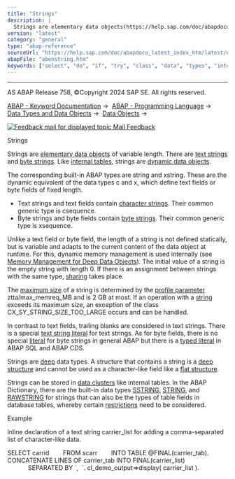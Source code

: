 ```yaml
---
title: "Strings"
description: |
  Strings are elementary data objects(https://help.sap.com/doc/abapdocu_latest_index_htm/latest/en-US/abenelementary_data_object_glosry.htm 'Glossary Entry') of variable length. There are text strings(https://help.sap.com/doc/abapdocu_latest_index_htm/latest/en-US/abentext_string_glosry.htm 'Gloss
version: "latest"
category: "general"
type: "abap-reference"
sourceUrl: "https://help.sap.com/doc/abapdocu_latest_index_htm/latest/en-US/abenstring.htm"
abapFile: "abenstring.htm"
keywords: ["select", "do", "if", "try", "class", "data", "types", "internal-table", "abenstring"]
---
```


* * *

AS ABAP Release 758, ©Copyright 2024 SAP SE. All rights reserved.

[ABAP - Keyword Documentation](https://help.sap.com/doc/abapdocu_latest_index_htm/latest/en-US/abenabap.htm) →  [ABAP - Programming Language](https://help.sap.com/doc/abapdocu_latest_index_htm/latest/en-US/abenabap_reference.htm) →  [Data Types and Data Objects](https://help.sap.com/doc/abapdocu_latest_index_htm/latest/en-US/abentypes_and_objects.htm) →  [Data Objects](https://help.sap.com/doc/abapdocu_latest_index_htm/latest/en-US/abendata_objects.htm) → 

 [![](Mail.gif?object=Mail.gif "Feedback mail for displayed topic") Mail Feedback](mailto:f1_help@sap.com?subject=Feedback%20on%20ABAP%20Documentation&body=Document:%20Strings%2C%20ABENSTRING%2C%20758%0D%0A%0D%0AError:%0D%0A%0D%0A%0D%0A%0D%0ASuggestion%20for%20improvement:)

Strings

Strings are [elementary data objects](https://help.sap.com/doc/abapdocu_latest_index_htm/latest/en-US/abenelementary_data_object_glosry.htm "Glossary Entry") of variable length. There are [text strings](https://help.sap.com/doc/abapdocu_latest_index_htm/latest/en-US/abentext_string_glosry.htm "Glossary Entry") and [byte strings](https://help.sap.com/doc/abapdocu_latest_index_htm/latest/en-US/abenbyte_string_glosry.htm "Glossary Entry"). Like [internal tables](https://help.sap.com/doc/abapdocu_latest_index_htm/latest/en-US/abeninternal_table_glosry.htm "Glossary Entry"), strings are [dynamic data objects](https://help.sap.com/doc/abapdocu_latest_index_htm/latest/en-US/abendynamic_data_object_glosry.htm "Glossary Entry").

The corresponding built-in ABAP types are string and xstring. These are the dynamic equivalent of the data types c and x, which define text fields or byte fields of fixed length.

-   Text strings and text fields contain [character strings](https://help.sap.com/doc/abapdocu_latest_index_htm/latest/en-US/abencharacter_string_glosry.htm "Glossary Entry"). Their common generic type is csequence.
-   Byte strings and byte fields contain [byte strings](https://help.sap.com/doc/abapdocu_latest_index_htm/latest/en-US/abenbyte_chain_glosry.htm "Glossary Entry"). Their common generic type is xsequence.

Unlike a text field or byte field, the length of a string is not defined statically, but is variable and adapts to the current content of the data object at runtime. For this, dynamic memory management is used internally (see [Memory Management for Deep Data Objects](https://help.sap.com/doc/abapdocu_latest_index_htm/latest/en-US/abenmemory_consumption.htm)). The initial value of a string is the empty string with length 0. If there is an assignment between strings with the same type, [sharing](https://help.sap.com/doc/abapdocu_latest_index_htm/latest/en-US/abensharing_glosry.htm "Glossary Entry") takes place.

The [maximum size](https://help.sap.com/doc/abapdocu_latest_index_htm/latest/en-US/abenmemory_consumption_2.htm) of a string is determined by the [profile parameter](https://help.sap.com/doc/abapdocu_latest_index_htm/latest/en-US/abenprofile_parameter_glosry.htm "Glossary Entry") ztta/max\_memreq\_MB and is 2 GB at most. If an operation with a [string](https://help.sap.com/doc/abapdocu_latest_index_htm/latest/en-US/abenstring_glosry.htm "Glossary Entry") exceeds its maximum size, an exception of the class CX\_SY\_STRING\_SIZE\_TOO\_LARGE occurs and can be handled.

In contrast to text fields, trailing blanks are considered in text strings. There is a special [text string literal](https://help.sap.com/doc/abapdocu_latest_index_htm/latest/en-US/abentext_string_literal_glosry.htm "Glossary Entry") for text strings. As for byte fields, there is no special [literal](https://help.sap.com/doc/abapdocu_latest_index_htm/latest/en-US/abenabap_literal_glosry.htm "Glossary Entry") for byte strings in general ABAP but there is a [typed literal](https://help.sap.com/doc/abapdocu_latest_index_htm/latest/en-US/abentyped_literal_glosry.htm "Glossary Entry") in ABAP SQL and ABAP CDS.

Strings are [deep](https://help.sap.com/doc/abapdocu_latest_index_htm/latest/en-US/abendeep_glosry.htm "Glossary Entry") data types. A structure that contains a string is a [deep structure](https://help.sap.com/doc/abapdocu_latest_index_htm/latest/en-US/abendeep_structure_glosry.htm "Glossary Entry") and cannot be used as a character-like field like a [flat structure](https://help.sap.com/doc/abapdocu_latest_index_htm/latest/en-US/abenflat_structure_glosry.htm "Glossary Entry").

Strings can be stored in [data clusters](https://help.sap.com/doc/abapdocu_latest_index_htm/latest/en-US/abendata_cluster_glosry.htm "Glossary Entry") like internal tables. In the ABAP Dictionary, there are the built-in data types [SSTRING](https://help.sap.com/doc/abapdocu_latest_index_htm/latest/en-US/abenddic_builtin_types.htm), [STRING](https://help.sap.com/doc/abapdocu_latest_index_htm/latest/en-US/abenddic_builtin_types.htm), and [RAWSTRING](https://help.sap.com/doc/abapdocu_latest_index_htm/latest/en-US/abenddic_builtin_types.htm) for strings that can also be the types of table fields in database tables, whereby certain [restrictions](https://help.sap.com/doc/abapdocu_latest_index_htm/latest/en-US/abenddic_character_byte_types.htm) need to be considered.

Example

Inline declaration of a text string carrier\_list for adding a comma-separated list of character-like data.

SELECT carrid
       FROM scarr
       INTO TABLE @FINAL(carrier\_tab).
CONCATENATE LINES OF carrier\_tab INTO FINAL(carrier\_list)
            SEPARATED BY \`,  \`.
cl\_demo\_output=>display( carrier\_list ).